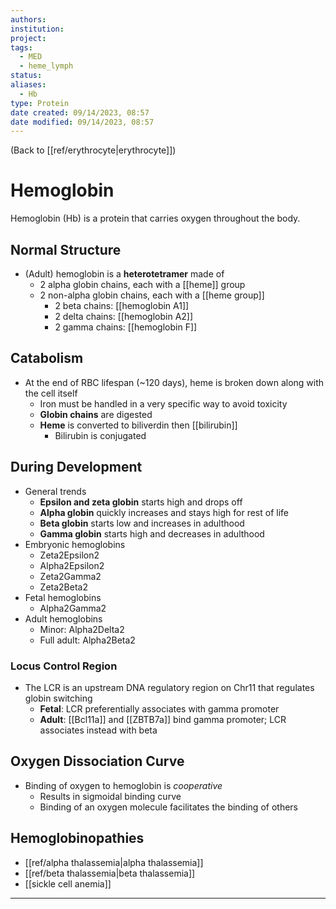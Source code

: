 ```yaml
---
authors: 
institution: 
project: 
tags:
  - MED
  - heme_lymph
status: 
aliases:
  - Hb
type: Protein
date created: 09/14/2023, 08:57
date modified: 09/14/2023, 08:57
---
```


(Back to [[ref/erythrocyte|erythrocyte]])

# Hemoglobin

Hemoglobin (Hb) is a protein that carries oxygen throughout the body.
## Normal Structure
- (Adult) hemoglobin is a **heterotetramer** made of
	- 2 alpha globin chains, each with a [[heme]] group
	- 2 non-alpha globin chains, each with a [[heme group]]
		- 2 beta chains: [[hemoglobin A1]]
		- 2 delta chains: [[hemoglobin A2]]
		- 2 gamma chains: [[hemoglobin F]]
## Catabolism
- At the end of RBC lifespan (~120 days), heme is broken down along with the cell itself
	- Iron must be handled in a very specific way to avoid toxicity
	- **Globin chains** are digested
	- **Heme** is converted to biliverdin then [[bilirubin]]
		- Bilirubin is conjugated
## During Development
- General trends
	- **Epsilon and zeta globin** starts high and drops off
	- **Alpha globin** quickly increases and stays high for rest of life
	- **Beta globin** starts low and increases in adulthood
	- **Gamma globin** starts high and decreases in adulthood
- Embryonic hemoglobins
	- Zeta2Epsilon2
	- Alpha2Epsilon2
	- Zeta2Gamma2
	- Zeta2Beta2
- Fetal hemoglobins
	- Alpha2Gamma2
- Adult hemoglobins
	- Minor: Alpha2Delta2
	- Full adult: Alpha2Beta2
### Locus Control Region
- The LCR is an upstream DNA regulatory region on Chr11 that regulates globin switching
	- **Fetal**: LCR preferentially associates with gamma promoter
	- **Adult**: [[Bcl11a]] and [[ZBTB7a]] bind gamma promoter; LCR associates instead with beta
## Oxygen Dissociation Curve
- Binding of oxygen to hemoglobin is _cooperative_
	- Results in sigmoidal binding curve
	- Binding of an oxygen molecule facilitates the binding of others
## Hemoglobinopathies
- [[ref/alpha thalassemia|alpha thalassemia]]
- [[ref/beta thalassemia|beta thalassemia]]
- [[sickle cell anemia]]

---

